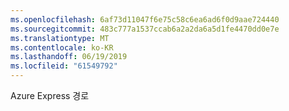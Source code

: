 ```yaml
---
ms.openlocfilehash: 6af73d11047f6e75c58c6ea6ad6f0d9aae724440
ms.sourcegitcommit: 483c777a1537ccab6a2a2da6a5d1fe4470dd0e7e
ms.translationtype: MT
ms.contentlocale: ko-KR
ms.lasthandoff: 06/19/2019
ms.locfileid: "61549792"
---
```

Azure Express 경로